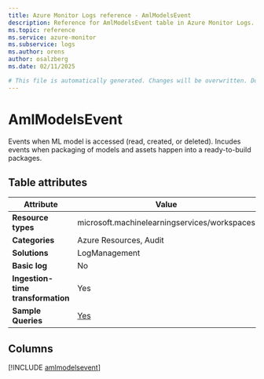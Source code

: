 ```yaml
---
title: Azure Monitor Logs reference - AmlModelsEvent
description: Reference for AmlModelsEvent table in Azure Monitor Logs.
ms.topic: reference
ms.service: azure-monitor
ms.subservice: logs
ms.author: orens
author: osalzberg
ms.date: 02/11/2025

# This file is automatically generated. Changes will be overwritten. Do not change this file directly.
---
```


# AmlModelsEvent

Events when ML model is accessed (read, created, or deleted). Incudes events when packaging of models and assets happen into a ready-to-build packages.


## Table attributes

|Attribute|Value|
|---|---|
|**Resource types**|microsoft.machinelearningservices/workspaces|
|**Categories**|Azure Resources, Audit|
|**Solutions**| LogManagement|
|**Basic log**|No|
|**Ingestion-time transformation**|Yes|
|**Sample Queries**|[Yes](/azure/azure-monitor/reference/queries/amlmodelsevent)|



## Columns
  
[!INCLUDE [amlmodelsevent](~/reusable-content/ce-skilling/azure/includes/azure-monitor/reference/tables/amlmodelsevent-include.md)]
